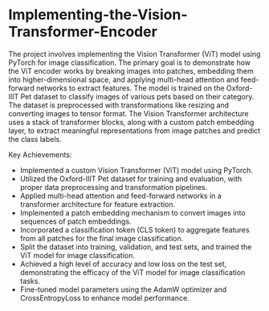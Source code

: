 # Implementing-the-Vision-Transformer-Encoder
The project involves implementing the Vision Transformer (ViT) model using PyTorch for image classification. The primary goal is to demonstrate how the ViT encoder works by breaking images into patches, embedding them into higher-dimensional space, and applying multi-head attention and feed-forward networks to extract features. The model is trained on the Oxford-IIIT Pet dataset to classify images of various pets based on their category. The dataset is preprocessed with transformations like resizing and converting images to tensor format. The Vision Transformer architecture uses a stack of transformer blocks, along with a custom patch embedding layer, to extract meaningful representations from image patches and predict the class labels.

Key Achievements:
- Implemented a custom Vision Transformer (ViT) model using PyTorch.
- Utilized the Oxford-IIIT Pet dataset for training and evaluation, with proper data preprocessing and transformation pipelines.
- Applied multi-head attention and feed-forward networks in a transformer architecture for feature extraction.
- Implemented a patch embedding mechanism to convert images into sequences of patch embeddings.
- Incorporated a classification token (CLS token) to aggregate features from all patches for the final image classification.
- Split the dataset into training, validation, and test sets, and trained the ViT model for image classification.
- Achieved a high level of accuracy and low loss on the test set, demonstrating the efficacy of the ViT model for image classification tasks.
- Fine-tuned model parameters using the AdamW optimizer and CrossEntropyLoss to enhance model performance.
